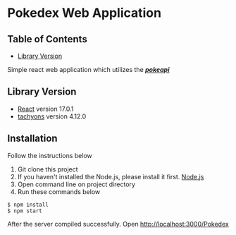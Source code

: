 # Pokedex Web Application
## Table of Contents
* [Library Version](#library-version)

Simple react web application which utilizes the [***pokeapi***](https://pokeapi.co/)

## Library Version
* [React](https://reactjs.org/) version 17.0.1
* [tachyons](https://tachyons.io/) version 4.12.0

## Installation
Follow the instructions below
1. Git clone this project
2. If you haven't installed the Node.js, please install it first. [Node.js](https://nodejs.org/en/download/)
3. Open command line on project directory
4. Run these commands below

```
$ npm install
$ npm start
```

After the server compiled successfully. Open [http://localhost:3000/Pokedex](http://localhost:3000/Pokedex)
